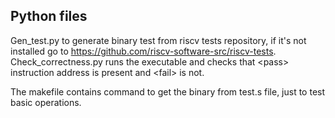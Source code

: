 ## Python files 

Gen_test.py to generate binary test from riscv tests repository, if it's not installed go to https://github.com/riscv-software-src/riscv-tests.
Check_correctness.py runs the executable and checks that  \<pass\>  instruction address is present and \<fail\> is not.

The makefile contains command to get the binary from test.s file, just to test basic operations.
